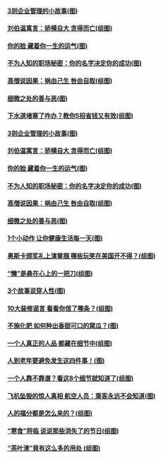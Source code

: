 #### [3则企业管理的小故事(图)](../pages/p8/1002000.md?t=04010406) 
#### [刘伯温寓言：骄横自大 贪得而亡(组图)](../pages/p8/1002059.md?t=04010406) 
#### [你的脸 藏着你一生的运气(图)](../pages/p8/1002003.md?t=04010406) 
#### [不为人知的职场秘密：你的名字决定你的成功(图)](../pages/p8/1001991.md?t=04010406) 
#### [高僧说因果：祸由己生 咎由自取(组图)](../pages/p8/1002017.md?t=04010406) 
#### [细微之处的善与恶(图)](../pages/p8/1001519.md?t=04010406) 
#### [下水道堵塞了咋办？教你5招省钱又有效(组图)](../pages/p8/1002083.md?t=04010406) 
#### [3则企业管理的小故事(图)](../pages/p8/1002000.md?t=04010406) 
#### [刘伯温寓言：骄横自大 贪得而亡(组图)](../pages/p8/1002059.md?t=04010406) 
#### [你的脸 藏着你一生的运气(图)](../pages/p8/1002003.md?t=04010406) 
#### [不为人知的职场秘密：你的名字决定你的成功(图)](../pages/p8/1001991.md?t=04010406) 
#### [高僧说因果：祸由己生 咎由自取(组图)](../pages/p8/1002017.md?t=04010406) 
#### [细微之处的善与恶(图)](../pages/p8/1001519.md?t=04010406) 
#### [1个小动作 让你健康生活每一天(图)](../pages/p8/1001768.md?t=04010406) 
#### [奥斯卡颁奖礼上演掌掴 哪些玩笑在美国开不得？(组图)](../pages/p8/1001931.md?t=04010406) 
#### [“懒”是悬在心上的一把刀(组图)](../pages/p8/1001917.md?t=04010406) 
#### [3个故事说穿人性(图)](../pages/p8/1001523.md?t=04010406) 
#### [10大装修谣言 看看你信了哪条？(组图)](../pages/p8/1001479.md?t=04010406) 
#### [不施化肥 如何种出香甜可口的窝瓜？(图)](../pages/p8/1001864.md?t=04010406) 
#### [一个人真正的人品&nbsp;都藏在细节中(组图)](../pages/p8/1001530.md?t=04010406) 
#### [人到老年要避免发生这四件事！(图)](../pages/p8/1001766.md?t=04010406) 
#### [一个人靠不靠谱？看这8个细节就知道了(组图)](../pages/p8/1001368.md?t=04010406) 
#### [飞机坠毁的惊人真相 航空人员：乘客永远不会知道(图)](../pages/p8/1001515.md?t=04010406) 
#### [人的福分都是怎么来的？(组图)](../pages/p8/1001611.md?t=04010406) 
#### [“寒食”将临 说说那些消失了的节日(组图)](../pages/p8/1001597.md?t=04010406) 
#### [“茶叶渣”竟有这么多的用处 (组图)](../pages/p8/1001604.md?t=04010406) 
